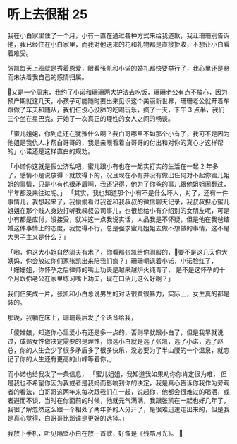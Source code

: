 
# 听上去很甜 25

我在小白家里住了一个月，小有一直在通过各种方式来给我道歉，我让珊珊别告诉他，我已经住在小白家里，而我对他送来的花和礼物都是直接拒收，不想让小白看着难受。

张凯每天上班就是秀着恩爱，眼看张凯和小诺的婚礼都快要举行了，我心里还是悬而未决着我自己的感情归属。

又是一个周末，我约了小诺和珊珊两大护法去吃饭，珊珊老公有点不放心，因为预产期就这几天，小孩子可能随时要出来见识这个美丽新世界，珊珊老公就开着车跟做了车夫和随从，我们仨没心没肺的吃喝玩乐，疯了一天，下午 3 点半，我们三个坐在星巴克，开始了一次真正的理性的女人之间的畅谈。

「蜜儿姐姐，你到底还在犹豫什么啊？我白哥哪里不如那个小有了，我可不是因为他姐是我仇人才帮白哥哥的，我是亲眼看着白哥哥的付出和对你的真心才这样帮的」小诺还是这样直白的规劝。

「小诺你这就是假公济私吧，蜜儿跟小有也在一起实打实的生活在一起 2 年多了，感情不是说放得下就放得下的，况且现在小有并没有做出任何对不起你蜜儿姐姐的事情，只是小有也很矛盾啊，我还记得，他为了你爸的事儿跟他姐姐闹翻过，半年都没来往过呢。」
「其实，我也知道那个小有不是什么坏人，对了，还有一件事情儿，我想起来了，我偷偷看过我爸和我叔叔的微信聊天记录，我叔叔担心蜜儿姐姐在那个贱人身边打听我叔叔公司事儿，也很想给小有介绍别的女朋友呢，可是小有都是应付，没接受，就冲这一点我说实话，人品我是不怀疑，但是他在我爸结婚这件事情上的态度，我觉得不行，总是强求蜜儿姐姐去做不想做的事情，这不是大男子主义是什么？」

「哟，你这大小姐自然驯夫有术了，你看那张凯给你驯服的，要不是这几天你大姨妈，你会放过你们家张凯出来陪我们疯？」珊珊嘲讽着小诺，小诺脸红了，
「姗姗姐，你怀孕之后律师的嘴上功夫是越来越炉火纯青了， 是不是这怀孕的十个月跟你老公在家里练习嘴上功夫，现在口活儿这么好啊？」

我们仨笑成一片，张凯和小白总说男生的对话很黄很暴力，实际上，女生真的都是装的。


那晚，我躺在床上，珊珊最后发了个语音给我，

「傻姑娘，知道你心里爱小有还是多一点的，否则早就跟小白了，但是我早就说过，成熟女性做决定需要的是理性，你选小白就是选了张凯，选了小诺，选了赵总，你的人生会少了很多矛盾多了很多快乐，没必要为了半山腰的一个温泉，就忘记了你的人生还有更高的山峰等着你。」

而小诺也给我发了一条信息，
「蜜儿姐姐，我知道我如果劝你你肯定很为难， 但是我也不希望你因为我或者是我妈而影响到你的决定，我是真心告诉你我作为旁观者的看法，白哥哥这两年来每次跟我们在一起，说起你，他都会很难过的喝酒，或者避而不谈，当时在你面前的时候，他就元气满满，我跟张凯在一起也好几年了，我很了解忽然这么跟一个相处了两年多的人分开了，是很难迅速走出来的，但是我是真心觉得，白哥哥比那谁是更好的选择。」

我放下手机，听见隔壁小白在放一首歌，好像是《残酷月光》。
